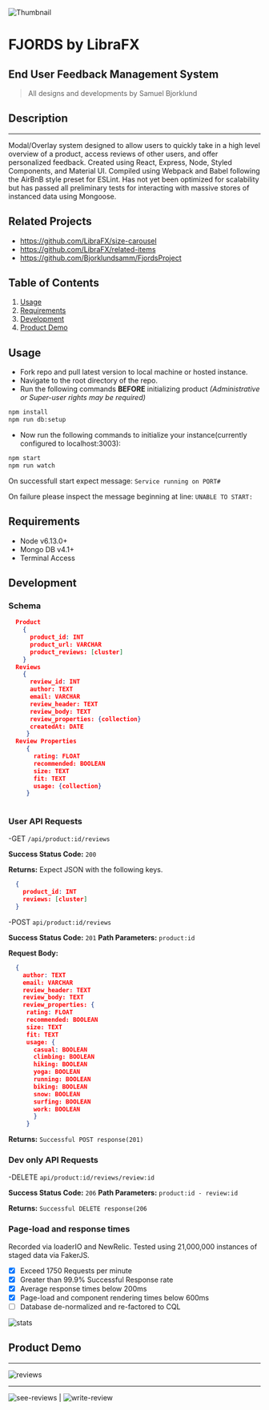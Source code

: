 ![Thumbnail](https://user-images.githubusercontent.com/68446801/110518869-87c7e500-80c1-11eb-8b8c-96c7269eef7c.jpg)

# FJORDS by LibraFX
## End User Feedback Management System
>All designs and developments by Samuel Bjorklund


## Description
----
Modal/Overlay system designed to allow users to quickly take in a high level overview of a product, access reviews of other users, and offer personalized feedback. Created using React, Express, Node, Styled Components, and Material UI. Compiled using Webpack and Babel following the AirBnB style preset for ESLint. Has not yet been optimized for scalability but has passed all preliminary tests for interacting with massive stores of instanced data using Mongoose.


## Related Projects

  - https://github.com/LibraFX/size-carousel
  - https://github.com/LibraFX/related-items
  - https://github.com/Bjorklundsamm/FjordsProject

## Table of Contents

1. [Usage](#Usage)
1. [Requirements](#requirements)
1. [Development](#development)
1. [Product Demo](#Product)

## Usage

- Fork repo and pull latest version to local machine or hosted instance.
- Navigate to the root directory of the repo.
- Run the following commands **BEFORE** initializing product _(Administrative or Super-user rights may be required)_
```sh
npm install
npm run db:setup
```
- Now run the following commands to initialize your instance(currently configured to localhost:3003):
```sh
npm start
npm run watch
```
On successfull start expect message: `Service running on PORT#`

On failure please inspect the message beginning at line: `UNABLE TO START:`

## Requirements

- Node v6.13.0+ 
- Mongo DB v4.1+
- Terminal Access

## Development

### Schema
```json
  Product
    {
      product_id: INT
      product_url: VARCHAR
      product_reviews: [cluster]
    }
  Reviews
    {
      review_id: INT
      author: TEXT
      email: VARCHAR
      review_header: TEXT
      review_body: TEXT
      review_properties: {collection}
      createdAt: DATE
     }
  Review Properties
     {
       rating: FLOAT
       recommended: BOOLEAN
       size: TEXT
       fit: TEXT
       usage: {collection}
     }
      
```

### User API Requests

-GET `/api/product:id/reviews`

**Success Status Code:** `200`

**Returns:** Expect JSON with the following keys.
```json
  {
    product_id: INT
    reviews: [cluster]
  }
```

-POST `api/product:id/reviews`

**Success Status Code:** `201`
**Path Parameters:** `product:id`

**Request Body:**
```json
  {
    author: TEXT
    email: VARCHAR
    review_header: TEXT
    review_body: TEXT
    review_properties: {
     rating: FLOAT
     recommended: BOOLEAN
     size: TEXT
     fit: TEXT
     usage: {
       casual: BOOLEAN
       climbing: BOOLEAN
       hiking: BOOLEAN
       yoga: BOOLEAN
       running: BOOLEAN
       biking: BOOLEAN
       snow: BOOLEAN
       surfing: BOOLEAN
       work: BOOLEAN
       }
     }
```

**Returns:**
``Successful POST response(201)``

### Dev only API Requests

-DELETE `api/product:id/reviews/review:id`

**Success Status Code:** `206`
**Path Parameters:** `product:id - review:id`

**Returns:**
``Successful DELETE response(206``

### Page-load and response times
Recorded via loaderIO and NewRelic. Tested using 21,000,000 instances of staged data via FakerJS.

-[x] Exceed 1750 Requests per minute
-[x] Greater than 99.9% Successful Response rate
-[x] Average response times below 200ms
-[x] Page-load and component rendering times below 600ms
-[ ] Database de-normalized and re-factored to CQL

![stats](https://user-images.githubusercontent.com/68446801/110518059-7f22df00-80c0-11eb-8b3b-01de5dc4c273.png)

## Product Demo
---------
![reviews](https://user-images.githubusercontent.com/68446801/110518677-3cadd200-80c1-11eb-9711-adc0b6ccb89f.gif)

-----------
![see-reviews](https://user-images.githubusercontent.com/68446801/110518696-420b1c80-80c1-11eb-9da6-01ce49539758.gif) | ![write-review](https://user-images.githubusercontent.com/68446801/110518706-46cfd080-80c1-11eb-8790-da671f90a43e.gif)





    






